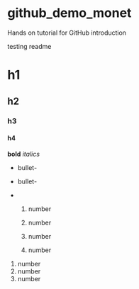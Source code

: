 # github_demo_monet
Hands on tutorial for GitHub introduction

testing readme
# h1
## h2
### h3
#### h4

**bold**
*italics*

- bullet-
- bullet-

- 1. number
 
  1. number
  2. number
  3. number
 
1. number
2. number
3. number
